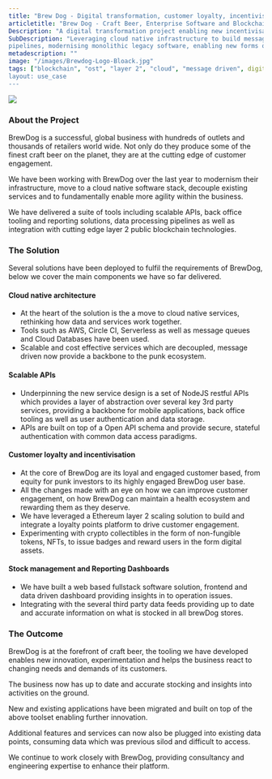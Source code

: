 ```yaml
---
title: "Brew Dog - Digital transformation, customer loyalty, incentivisation and a sprinkle of Blockchain"
articletitle: "Brew Dog - Craft Beer, Enterprise Software and Blockchain"
Description: "A digital transformation project enabling new incentivisation, engagement and loyalty mechanisms"
SubDescription: "Leveraging cloud native infrastructure to build message driven data processing 
pipelines, modernising monolithic legacy software, enabling new forms of customer engagement and incentivisation with the power of blockchain"
metadescription: ""
image: "/images/Brewdog-Logo-Bloack.jpg"
tags: ["blockchain", "ost", "layer 2", "cloud", "message driven", digital transformation", "scaling", "incentivisation", "engagement"]
layout: use_case
---
```


![](/images/Brewdog-Logo-Bloack.jpg)

### About the Project

BrewDog is a successful, global business with hundreds of outlets and thousands of retailers world wide.
Not only do they produce some of the finest craft beer on the planet, they are at the cutting edge of customer engagement. 

We have been working with BrewDog over the last year to modernism their infrastructure, move to a cloud native software stack,
 decouple existing services and to fundamentally enable more agility within the business.  

We have delivered a suite of tools including scalable APIs, back office tooling and reporting solutions, data processing 
pipelines as well as integration with cutting edge layer 2 public blockchain technologies. 

### The Solution

Several solutions have been deployed to fulfil the requirements of BrewDog, below we cover the main components we have so far delivered. 

#### Cloud native architecture

* At the heart of the solution is the a move to cloud native services, rethinking how data and services work together.
* Tools such as AWS, Circle CI, Serverless as well as message queues and Cloud Databases have been used.
* Scalable and cost effective services which are decoupled, message driven now provide a backbone to the punk ecosystem.  

#### Scalable APIs

 * Underpinning the new service design is a set of NodeJS restful APIs which provides a layer of abstraction over several key 3rd party services, 
 providing a backbone for mobile applications, back office tooling as well as user authentication and data storage. 
* APIs are built on top of a Open API schema and provide secure, stateful authentication with common data access paradigms.

#### Customer loyalty and incentivisation

* At the core of BrewDog are its loyal and engaged customer based, from equity for punk investors to its highly engaged BrewDog user base. 
* All the changes made with an eye on how we can improve customer engagement, on how BrewDog can maintain a health ecosystem and rewarding them as they deserve. 
* We have leveraged a Ethereum layer 2 scaling solution to build and integrate a loyalty points platform to drive customer engagement. 
* Experimenting with crypto collectibles in the form of non-fungible tokens, NFTs, to issue badges and reward users in the form digital assets.    

#### Stock management and Reporting Dashboards 

* We have built a web based fullstack software solution, frontend and data driven dashboard providing insights in to operation issues.
* Integrating with the several third party data feeds providing up to date and accurate information on what is stocked in all brewDog stores.

### The Outcome

BrewDog is at the forefront of craft beer, the tooling we have developed enables new innovation, experimentation and helps the 
business react to changing needs and demands of its customers. 

The business now has up to date and accurate stocking and insights into activities on the ground.

New and existing applications have been migrated and built on top of the above toolset enabling further innovation.

Additional features and services can now also be plugged into existing data points, consuming data which was previous silod and difficult to access.

We continue to work closely with BrewDog, providing consultancy and engineering expertise to enhance their platform. 
